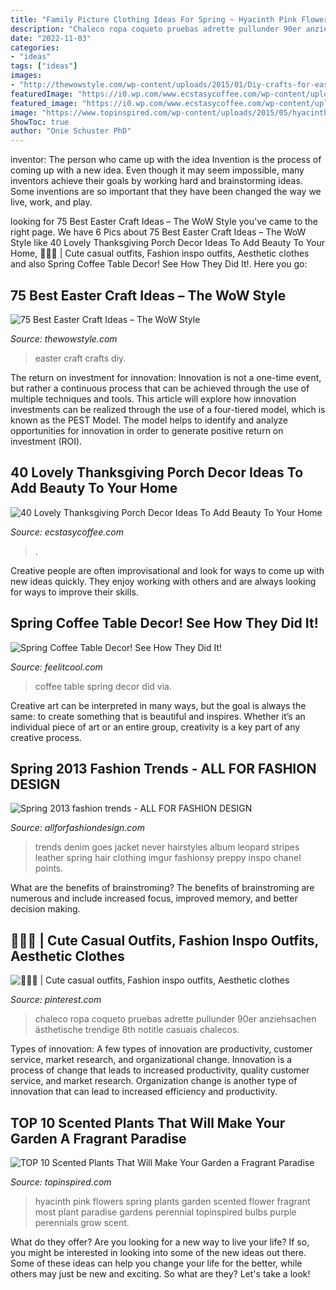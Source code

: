 ```yaml
---
title: "Family Picture Clothing Ideas For Spring ~ Hyacinth Pink Flowers Spring Plants Garden Scented Flower Fragrant Most Plant Paradise Gardens Perennial Topinspired Bulbs Purple Perennials Grow Scent"
description: "Chaleco ropa coqueto pruebas adrette pullunder 90er anziehsachen ästhetische trendige 8th notitle casuais chalecos"
date: "2022-11-03"
categories:
- "ideas"
tags: ["ideas"]
images:
- "http://thewowstyle.com/wp-content/uploads/2015/01/Diy-crafts-for-easter-1.jpg"
featuredImage: "https://i0.wp.com/www.ecstasycoffee.com/wp-content/uploads/2016/10/Porch-Décor-Ideas-5.jpg?resize=550%2C794"
featured_image: "https://i0.wp.com/www.ecstasycoffee.com/wp-content/uploads/2016/10/Porch-Décor-Ideas-5.jpg?resize=550%2C794"
image: "https://www.topinspired.com/wp-content/uploads/2015/05/hyacinth.jpg"
ShowToc: true
author: "Onie Schuster PhD"
---
```



inventor: The person who came up with the idea
Invention is the process of coming up with a new idea. Even though it may seem impossible, many inventors achieve their goals by working hard and brainstorming ideas. Some inventions are so important that they have been changed the way we live, work, and play.

	

		
looking for 75 Best Easter Craft Ideas – The WoW Style you've came to the right page. We have 6 Pics about 75 Best Easter Craft Ideas – The WoW Style like 40 Lovely Thanksgiving Porch Decor Ideas To Add Beauty To Your Home, 🧍🏽‍♀️ | Cute casual outfits, Fashion inspo outfits, Aesthetic clothes and also Spring Coffee Table Decor! See How They Did It!. Here you go:
		
    
## 75 Best Easter Craft Ideas – The WoW Style

<img loading=lazy src="http://thewowstyle.com/wp-content/uploads/2015/01/Diy-crafts-for-easter-1.jpg" onerror="this.onerror=null;this.src='https://tse2.mm.bing.net/th?id=OIP.7gbhppAOVvGjif-ypMXI3gHaJ4&amp;pid=15.1';" alt="75 Best Easter Craft Ideas – The WoW Style">

_Source: thewowstyle.com_

>easter craft crafts diy. 

	

The return on investment for innovation:
Innovation is not a one-time event, but rather a continuous process that can be achieved through the use of multiple techniques and tools. This article will explore how innovation investments can be realized through the use of a four-tiered model, which is known as the PEST Model. The model helps to identify and analyze opportunities for innovation in order to generate positive return on investment (ROI).

    
## 40 Lovely Thanksgiving Porch Decor Ideas To Add Beauty To Your Home

<img loading=lazy src="https://i0.wp.com/www.ecstasycoffee.com/wp-content/uploads/2016/10/Porch-Décor-Ideas-5.jpg?resize=550%2C794" onerror="this.onerror=null;this.src='https://tse3.mm.bing.net/th?id=OIP.sr1qO2qFBWQffAI-CUdsTQHaKs&amp;pid=15.1';" alt="40 Lovely Thanksgiving Porch Decor Ideas To Add Beauty To Your Home">

_Source: ecstasycoffee.com_

>. 

	

Creative people are often improvisational and look for ways to come up with new ideas quickly. They enjoy working with others and are always looking for ways to improve their skills.

    
## Spring Coffee Table Decor! See How They Did It!

<img loading=lazy src="https://feelitcool.com/wp-content/uploads/2017/04/spring-coffee-table-decorations6.jpg" onerror="this.onerror=null;this.src='https://tse1.mm.bing.net/th?id=OIP.MK_M3MsQaQx-j9EzenRUlgHaLG&amp;pid=15.1';" alt="Spring Coffee Table Decor! See How They Did It!">

_Source: feelitcool.com_

>coffee table spring decor did via. 

	

Creative art can be interpreted in many ways, but the goal is always the same: to create something that is beautiful and inspires. Whether it’s an individual piece of art or an entire group, creativity is a key part of any creative process.

    
## Spring 2013 Fashion Trends - ALL FOR FASHION DESIGN

<img loading=lazy src="https://allforfashiondesign.com/wp-content/uploads/2013/04/fashion-n23.jpg" onerror="this.onerror=null;this.src='https://tse1.mm.bing.net/th?id=OIP._mBjR6lvPLY8n9CjDk0ChAHaLH&amp;pid=15.1';" alt="Spring 2013 fashion trends - ALL FOR FASHION DESIGN">

_Source: allforfashiondesign.com_

>trends denim goes jacket never hairstyles album leopard stripes leather spring hair clothing imgur fashionsy preppy inspo chanel points. 

	

What are the benefits of brainstroming?
The benefits of brainstroming are numerous and include increased focus, improved memory, and better decision making.

    
## 🧍🏽‍♀️ | Cute Casual Outfits, Fashion Inspo Outfits, Aesthetic Clothes

<img loading=lazy src="https://i.pinimg.com/736x/42/2a/9e/422a9ea8c5caf35b20effda78e4a1b2e.jpg" onerror="this.onerror=null;this.src='https://tse2.mm.bing.net/th?id=OIP.ccnAVONgesRUgcGsg2fd8gHaL7&amp;pid=15.1';" alt="🧍🏽‍♀️ | Cute casual outfits, Fashion inspo outfits, Aesthetic clothes">

_Source: pinterest.com_

>chaleco ropa coqueto pruebas adrette pullunder 90er anziehsachen ästhetische trendige 8th notitle casuais chalecos. 

	

Types of innovation: A few types of innovation are productivity, customer service, market research, and organizational change.
Innovation is a process of change that leads to increased productivity, quality customer service, and market research. Organization change is another type of innovation that can lead to increased efficiency and productivity.

    
## TOP 10 Scented Plants That Will Make Your Garden A Fragrant Paradise

<img loading=lazy src="https://www.topinspired.com/wp-content/uploads/2015/05/hyacinth.jpg" onerror="this.onerror=null;this.src='https://tse4.mm.bing.net/th?id=OIP.H4d-EtFtee5ccXjklv8OiwHaLH&amp;pid=15.1';" alt="TOP 10 Scented Plants That Will Make Your Garden a Fragrant Paradise">

_Source: topinspired.com_

>hyacinth pink flowers spring plants garden scented flower fragrant most plant paradise gardens perennial topinspired bulbs purple perennials grow scent. 

	

What do they offer?
Are you looking for a new way to live your life? If so, you might be interested in looking into some of the new ideas out there. Some of these ideas can help you change your life for the better, while others may just be new and exciting. So what are they? Let's take a look!

